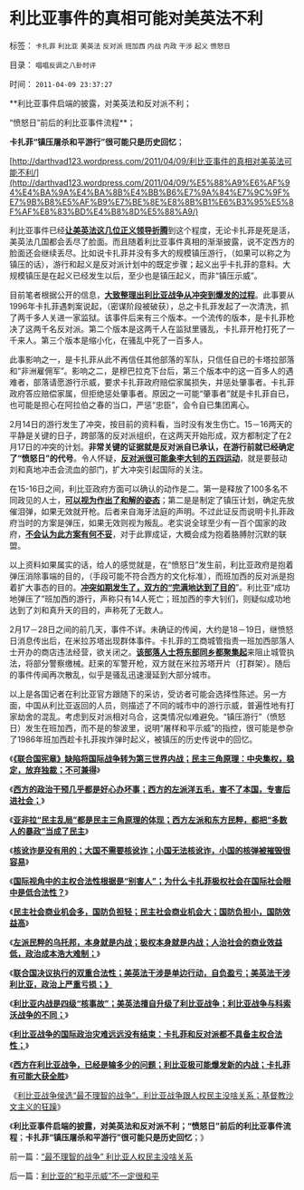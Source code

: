 # 利比亚事件的真相可能对美英法不利

标签： `卡扎菲` `利比亚` `美英法` `反对派` `班加西` `内战` `内政` `干涉` `起义` `愤怒日` 

目录： `唱唱反调之八卦时评`

时间： `2011-04-09 23:37:27`

**利比亚事件启端的披露，对美英法和反对派不利；

“愤怒日”前后的利比亚事件流程**；

**卡扎菲“镇压屠杀和平游行”很可能只是历史回忆**；

[http://darthvad123.wordpress.com/2011/04/09/利比亚事件的真相对美英法可能不利/](http://darthvad123.wordpress.com/2011/04/09/%E5%88%A9%E6%AF%94%E4%BA%9A%E4%BA%8B%E4%BB%B6%E7%9A%84%E7%9C%9F%E7%9B%B8%E5%AF%B9%E7%BE%8E%E8%8B%B1%E6%B3%95%E5%8F%AF%E8%83%BD%E4%B8%8D%E5%88%A9/)

利比亚事件已经[**让美英法这几位正义领导折腾**](../../../2011/4/1/美英法“合法打黑”，联合国就不合法.md)到这个程度，无论卡扎菲是死是活，美英法几国都会丢尽了脸面。而且随着利比亚事件真相的渐渐披露，说不定西方的脸面还会继续丢尽。比如说卡扎菲并没有多大的规模镇压游行，（如果可以称之为镇压的话），游行和起义是反对派计划中的既定步骤；起义出乎卡扎菲的意料。大规模镇压是在起义已经发生以后，至少也是镇压起义，而非“镇压示威”。

目前笔者根据公开的信息，[**大致整理出利比亚战争从冲突到爆发的过程**](../../../2011/3/8/对美国而言最好的结果；添乱的正义分子；.md)。此事要从1996年卡扎菲遇刺案说起，（密谋阶段被破获），总之卡扎菲发起了一次清洗，抓了两千多人关进一家监狱。该事件后来有三个版本。一个流传的版本，是卡扎菲枪决了这两千名反对派。第二个版本是这两千人在监狱里骚乱，卡扎菲开枪打死了一千来人。第三个版本是缩小化，在骚乱中死了一百多人。

此事影响之一，是卡扎菲从此不再信任其他部落的军队，只信任自已的卡塔拉部落和“非洲雇佣军”。影响之二，是穆巴拉克下台后，第三个版本中的这一百多人的遇难者，部落请愿游行示威，要求卡扎菲政府赔偿家属损失，并惩处肇事者。卡扎菲政府答应赔偿家属，但拒绝惩处肇事者。原因之一可能“肇事者”就是卡扎菲自已，也可能是担心在阿拉伯之春的当口，严惩“忠臣”，会令自已集团离心。

2月14日的游行发生了冲突，按目前的资料看，当时没有发生伤亡。15－16两天的平静是关键的日子，跨部落的反对派组织，在这两天开始形成，双方都制定了在2月17日的冲突的计划。**非常关键的证据就是反对派自已承认，在游行前就已经确定了“愤怒日”的代号**。令人怀疑，[**反对派很可能象李大钊的五四运动**](../../../2010/10/29/“旧社会”未必真的腐败黑暗；.md)，就是要鼓动刘和真地冲击会流血的部门，扩大冲突引起国际的关注。

在15-16日之间，利比亚政府方面可以确认的动作是二。第一是释放了100多名不同政见的人士，[**可以视为作出了和解的姿态**](http://hi.baidu.com/darthchn/blog/item/5466a49449f3f7007bf48097.html)；第二是是制定了镇压计划，确定先放催泪弹，如果无效就开枪。后者来自海牙法庭的声明。不过此证反而说明卡扎菲政府当时的方案是弹压，如果无效则视为叛乱。老实说全球至少有一百个国家的政府，[**不会认为此方案有何不妥**](../../../2009/7/12/政府依法执法不是镇压.md)，对于此罪成证，大概会成为抱着胳膊肘沉默的联盟。

以上资料如果属实的话，给人的感觉就是，在“愤怒日”发生前，利比亚政府是抱着弹压消除事端的目的，（手段可能不符合西方的文化标准），而班加西的反对派是抱着扩大事态的目的。[**冲突如期发生了，双方的“完满地达到了目的**](http://cid-36d976e82bb7123d.spaces.live.com/%E7%AC%AC%E4%B8%89%E4%B8%96%E7%95%8C%E7%9A%84%E6%94%BF%E6%B2%BB%E6%A0%87%E5%87%86%E4%BC%BC%E4%B8%8E%E6%AC%A7%E6%B4%B2%E6%B3%95%E5%AE%98%E7%9A%84%E4%BC%A6%E7%90%86%E4%B8%8D%E4%B8%80%E6%A0%B7)”。利比亚“成功地弹压了”班加西的游行，声称只有14人死亡；班加西的李大钊们，则疑似成功地达到了刘和真升天的目的，声称死了无数人。

2月17－28日之间的前几天，事件不详。未确证的传闻，大约是18－19日，继愤怒日消息传出后，在米拉苏塔出现群体事件。卡扎菲的工商城管指责一班加西部落人士开办的商店违法经营，欲关闭之。[**该部落人士将东部同乡都聚集起**](../../../2011/3/24/卡扎菲行为容易理解.md)来阻止城管执法，将部分警察缴械。赶来的军警开枪，双方就在米拉苏塔开片（打群架）。随后的事件传闻再次散乱，似乎是骚乱迅速漫延到大部分城市。

以上是各国记者在利比亚官方跟随下的采访，受访者可能会选择性陈述。另一方面，中国从利比亚返回的人员，则描述了不同的城市中的游行示威，普遍性地有打家劫舍的混乱。考虑到反对派相对乌合，这类情况似难避免。“镇压游行”（愤怒日）发生在班加西，而不是的黎波里，说明“屠样和平示威”的指控，很可能是参杂了1986年班加西趁卡扎菲挨炸弹时起义，被镇压的历史传说中的回忆。

《[**《联合国宪章》缺陷将国际战争转为第三世界内战；民主三角原理：中央集权，稳定，放弃独裁；不可兼得**](../../../2011/4/5/西方出口民主，东方进口内战.md)》

《[**西方的政治干预几乎都是好心办坏事；西方的左派洋五毛，害不了本国，专害后进社会；**](../../../2011/4/5/西方洋五毛专门坑害后进社会.md)》

《[**亚非拉“民主乱局”都是民主三角原理的体现；西方左派和东方民粹，都把“多数人的暴政”当成了民主**](../../../2011/4/5/二战后亚非拉“民主乱局”的三角原理.md)》

《[**核讹诈是没有用的；大国不需要核讹诈；小国无法核讹诈，小国的核弹被摧毁很容易**](../../../2011/4/6/核讹诈是没有用的.md)》

《[**国际视角中的主权合法性根据是“别害人”；为什么卡扎菲极权社会在国际社会眼中是低合法性？**](../../../2011/4/6/为什么卡扎菲极权被认为低合法性.md)》

《[**民主社会商业机会多，国防负担轻；民主社会商业机会大；国防负担小，国防效益高**](../../../2011/4/7/民主社会商业机会多，国防负担轻.md)》

《[**左派民粹的乌托邦，本身就是内战；极权本身就是内战；人治社会的商业效益低，政治成本浩大难制；**](http://blog.sina.com.cn/s/blog_5563a64d01017wck.html)》

《[**联合国决议执行的双重合法性；美英法干涉是单边行动，自负盈亏；美英法干涉利比亚，政治上严重亏损；》**](../../../2011/4/8/美英法干涉利比亚，政治上严重亏损.md)

《[**利比亚内战是四级“核事故”；美英法擅自升级了利比亚战争；利比亚战争与科索沃战争的不同；**](../../../2011/4/8/利比亚内战是四级“独裁事故”.md)》

《[**利比亚战争的国际政治灾难远远没有结束：卡扎菲和反对派都不具备主权合法性；**](../../../2011/4/8/利比亚国际政治灾难刚刚开始.md)》

《[**西方在利比亚战争，已经是输多少的问题；利比亚极可能爆发新的内战；卡扎菲有可能大获全胜**](../../../2011/4/9/利比亚战争，西方是输多少的问题；.md)》

《[利比亚战争侯选“最不理智的战争”，利比亚战争跟人权民主没啥关系；基督教沙文主义的狂躁](../../../2011/4/9/“最不理智的战争”利比亚人权民主没啥关系.md)》

《**利比亚事件启端的披露，对美英法和反对派不利；“愤怒日”前后的利比亚事件流程**；**卡扎菲“镇压屠杀和平游行”很可能只是历史回忆**；》



前一篇：[“最不理智的战争”&nbsp;利比亚人权民主没啥关系](../../../2011/4/9/“最不理智的战争”利比亚人权民主没啥关系.md)

后一篇：[利比亚的“和平示威”不一定很和平](../../../2011/4/10/利比亚的“和平示威”不一定很和平.md)